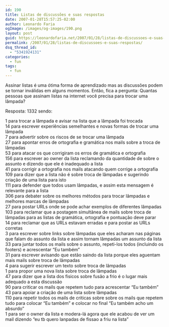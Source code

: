 ```yaml
---
id: 190
title: Listas de discussões e suas respostas
date: 2007-01-28T15:57:25-02:00
author: Leonardo Faria
ogImage: /images/og-images/190.png
layout: post
guid: https://leonardofaria.net/2007/01/28/listas-de-discussoes-e-suas-respostas/
permalink: /2007/01/28/listas-de-discussoes-e-suas-respostas/
dsq_thread_id:
  - "5341924131"
categories:
  - fun
tags:
  - fun
---
```

Assinar listas é uma ótima forma de aprendizado mas as discussões podem se tornar inválidas em alguns momentos. Então, fica a pergunta: Quantas pessoas que assinam listas na internet você precisa para trocar uma lâmpada?

Resposta: 1332 sendo:

1 para trocar a lâmpada e avisar na lista que a lâmpada foi trocada  
14 para escrever experiências semelhantes e novas formas de trocar uma lâmpada  
7 para advertir sobre os riscos de se trocar uma lâmpada  
27 para apontar erros de ortografia e gramática nos mails sobre a troca de lâmpadas  
53 para atacar os que corrigiram os erros de gramática e ortografia  
156 para escrever ao owner da lista reclamando da quantidade de sobre o assunto e dizendo que ele é inadequado a lista  
41 para corrigir a ortografia nos mails atacando quem corrige a ortografia  
109 para dizer que a lista não é sobre troca de lâmpadas e sugerindo criação de uma lista para isto  
111 para defender que todos usam lâmpadas, e assim esta mensagem é relevante para a lista  
306 para debater sobre os melhores métodos para trocar lâmpadas e melhores marcas de lâmpadas  
27 para postar URLs onde se pode achar exemplos de diferentes lâmpadas  
103 para reclamar que a postagem simultânea de mails sobre troca de lâmpadas para as listas de gramática, ortografia e pontuação deve parar  
14 para reclamar que as URLs estavam erradas e para postar as URLs corretas  
3 para escrever sobre links sobre lâmpadas que eles acharam nas páginas que falam do assunto da lista e assim tornam lâmpadas um assunto da lista  
33 para juntar todos os mails sobre o assunto, repeti-los todos (incluindo os footers) e acrescentar &#8220;Eu também&#8221;  
31 para escrever avisando que estão saindo da lista porque eles aguentam mais mails sobre troca de lâmpadas  
4 para sugerir escrever um texto sobre troca de lâmpadas  
1 para propor uma nova lista sobre troca de lâmpadas  
47 para dizer que a lista dos fisicos sobre fusão a frio é o lugar mais adequado a esta discussão  
90 para criticar os mails que repetem tudo para acrescentar &#8220;Eu também&#8221;  
43 para apoiar a criação de uma lista sobre lâmpadas  
110 para repetir todos os mails de criticas sobre sobre os mails que repetem tudo para colocar &#8220;Eu também&#8221; e colocar no final &#8220;Eu também acho um absurdo&#8221;  
1 para ser o owner da lista e modera-lá agora que ele acabou de ver um mail dizendo &#8220;eu tb quero lanpadas de fissao a friu na lista&#8221;
